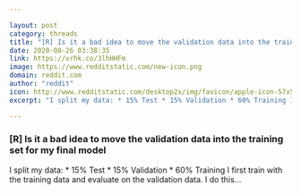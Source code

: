 ```yaml
---

layout: post
category: threads
title: "[R] Is it a bad idea to move the validation data into the training set for my final model"
date: 2020-08-26 03:38:35
link: https://vrhk.co/3lhHHFm
image: https://www.redditstatic.com/new-icon.png
domain: reddit.com
author: "reddit"
icon: http://www.redditstatic.com/desktop2x/img/favicon/apple-icon-57x57.png
excerpt: "I split my data: * 15% Test * 15% Validation * 60% Training I first train with the training data and evaluate on the validation data. I do this..."

---
```


### [R] Is it a bad idea to move the validation data into the training set for my final model

I split my data: * 15% Test * 15% Validation * 60% Training I first train with the training data and evaluate on the validation data. I do this...